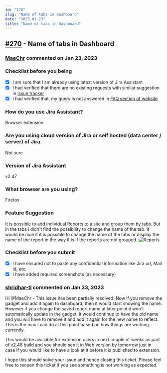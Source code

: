 ```yaml
---
id: "270"
slug: "Name of tabs in Dashboard"
date: "2023-01-23"
title: "Name of tabs in Dashboard"
---
```



## [#270](https://github.com/shridhar-tl/jira-assistant/issues/270) - Name of tabs in Dashboard

### [MaeChr](https://github.com/MaeChr) commented on Jan 23, 2023

### Checklist before you being

- [X] I am sure that I am already using latest version of Jira Assistant
- [X] I had verified that there are no existing requests with similar suggestion in [issue tracker](https://github.com/shridhar-tl/jira-assistant/issues)
- [X] I had verified that, my query is not answered in [FAQ section of website](https://www.jiraassistant.com/faq)

### How do you use Jira Assistant?

Browser extension

### Are you using cloud version of Jira or self hosted (data center / server) of Jira.

Not sure

### Version of Jira Assistant

v2.47

### What browser are you using?

Firefox

### Feature Suggestion

It is possible to add individual Reports to a site and group them by tabs. But in the tabs i didn't find the possibility to change the name of the tab.
It would be nice if it is possible to change the name of the tabs or display the name of the report in the way it is if the reports are not grouped.
![Reports](https://user-images.githubusercontent.com/111430216/213102802-b8d1ab90-9a69-4ce3-8b11-97022d4add01.png)


### Checklist before you submit

- [X] I have ensured not to paste any confidential information like Jira url, Mail id, etc.
- [X] I have added required screenshots (as necessary)

### [shridhar-tl](https://github.com/shridhar-tl) commented on Jan 23, 2023

Hi @MaeChr - This issue has been partially resolved. Now if you remove the gadget and add it again to dashboard, then it would start showing the name. However if you change the saved report name at later point it won't automatically update in the gadget, it would continue to have the old name and you will have to remove it and add it again for the new name to reflect. This is the max I can do at this point based on how things are working currently.

This would be available for extension users in next couple of weeks as part of v2.48 build and you should see it in Web version by tomorrow just in case if you would like to have a look at it before it is published to extension.

 I hope this should solve your issue and hence closing this ticket. Please feel free to reopen this ticket if you see something is not working as expected.
